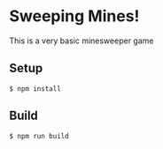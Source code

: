 # Sweeping Mines!
This is a very basic minesweeper game


## Setup
```
$ npm install
```

## Build
```
$ npm run build
```
